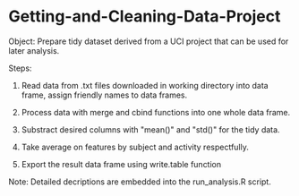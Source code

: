 Getting-and-Cleaning-Data-Project
=================================

Object: Prepare tidy dataset derived from a UCI project that can be used for later analysis.

Steps:

1. Read data from .txt files downloaded in working directory into data frame, assign friendly names to data frames.

2. Process data with merge and cbind functions into one whole data frame.

3. Substract desired columns with "mean()" and "std()" for the tidy data.

4. Take average on features by subject and activity respectfully.

5. Export the result data frame using write.table function

Note: Detailed decriptions are embedded into the run_analysis.R script.
